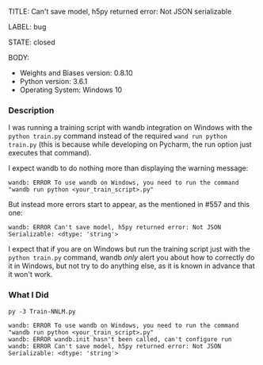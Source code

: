 TITLE:
Can't save model, h5py returned error: Not JSON serializable

LABEL:
bug

STATE:
closed

BODY:
* Weights and Biases version: 0.8.10
* Python version: 3.6.1
* Operating System: Windows 10

### Description

I was running a training script with wandb integration on Windows with the `python train.py` command instead of the required `wand run python train.py` (this is because while developing on Pycharm, the run option just executes that command).

I expect wandb to do nothing more than displaying the warning message: 

`wandb: ERROR To use wandb on Windows, you need to run the command "wandb run python <your_train_script>.py"`

But instead more errors start to appear, as the mentioned in #557 and this one:

`wandb: ERROR Can't save model, h5py returned error: Not JSON Serializable: <dtype: 'string'>
`

I expect that if you are on Windows but run the training script just with the `python train.py` command, wandb _only_ alert you about how to correctly do it in Windows, but not try to do anything else, as it is known in advance that it won't work. 

### What I Did

```
py -3 Train-NNLM.py

wandb: ERROR To use wandb on Windows, you need to run the command "wandb run python <your_train_script>.py"
wandb: ERROR wandb.init hasn't been called, can't configure run
wandb: ERROR Can't save model, h5py returned error: Not JSON Serializable: <dtype: 'string'>
```


